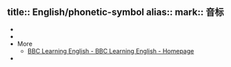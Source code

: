 title:: English/phonetic-symbol
alias::
mark:: 音标
-
-
-
- More
  - [BBC Learning English - BBC Learning English - Homepage](https://www.bbc.co.uk/learningenglish/)
-